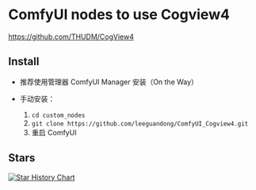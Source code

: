 # ComfyUI nodes to use Cogview4

https://github.com/THUDM/CogView4


## Install

- 推荐使用管理器 ComfyUI Manager 安装（On the Way）

- 手动安装：
    1. `cd custom_nodes`
    2. `git clone https://github.com/leeguandong/ComfyUI_Cogview4.git`
    3. 重启 ComfyUI


## Stars

[![Star History Chart](https://api.star-history.com/svg?repos=leeguandong/ComfyUI_Cogview4&type=Date)](https://star-history.com/#leeguandong/ComfyUI_Cogview4&Date)





